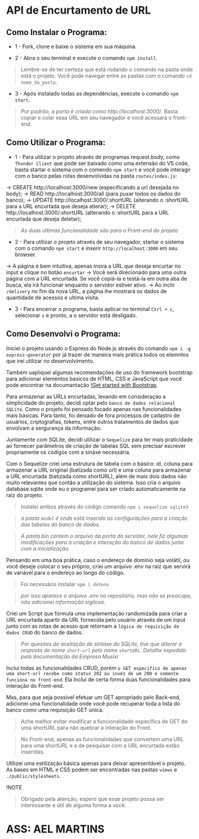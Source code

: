 # API de Encurtamento de URL


## Como Instalar o Programa:

- 1 - Fork, clone e baixe o sistema em sua máquina.

- 2 - Abra o seu terminal e execute o comando `npm install`.

> Lembre-se de ter certeza que está rodando o comando na pasta onde está o projeto. Você pode navegar entre as pastas com o comando `cd nome_da_pasta`.

- 3 - Após instalado todas as dependências, execute o comando `npm start`.

> *Por padrão, a porta é criada como http://localhost:3000/*. Basta copiar e colar essa URL em seu navegador e você acessará o front-end.

## Como Utilizar o Programa:

- 1 - Para utilizar o projeto através de  programas request.body, como `Thunder Client` que pode ser baixado como uma extensão do VS code, basta  startar o sistema com o comendo `npm start` e você pode interagir com o banco pelas rotas desenvolvidas na pasta `routes/index.js`:

-> CREATE http://localhost:3000/new (especificando a url desejada no body);
-> READ   http://localhost:3000/all (para puxar todos os dados do banco);
-> UPDATE http://localhost:3000/:shortURL (alterando o :shortURL para a URL encurtada que deseja alterar);
-> DELETE http://localhost:3000/:shortURL (alterando o :shortURL para a URL encurtada que deseja deletar);

> *As duas ultimas funcionalidade são para o Front-end do projeto*

- 2 - Para utilizar o projeto através de seu navegador, startar o sistema com o comando `npm start` e inserir `http://localhost:3000` em seu browser.

-> A página é bem intuitiva, apenas insira a URL que deseja encurtar no input e clique no botão `encurtar`
-> Você será direcionado para uma outra página com a URL encurtada. Se você copiá-la e testá-la em outra aba de busca, ela irá funcionar enquanto o servidor estiver ativo.
-> Ao inclir `/delivery` no fim da nova URL, a página lhe mostrará os dados de quantidade de acessos e ultima visita.

- 3 - Para encerrar o programa, basta aplicar no terminal `Ctrl + c`, selecionar `s` e pronto, a o servidor está desligado.

## Como Desenvolvi o Programa:

Iniciei o projeto usando o Express do Node.js através do comando `npm i -g express-generator` por já trazer de maneira mais prática todos os elemntos que irei utilizar no desenvolvimento.

Também uapliquei algumas recomendações de uso do framework bootstrap para adicionar elementos basicos de HTML, CSS e JavaScript que você pode encontrar na documantação [!Get started with Bootstrap](https://getbootstrap.com/docs/5.3/getting-started/introduction/).

Para armazenar as URLs encurtadas, levando em consideração a simplicidade do projeto, decidi optar pelo `banco de dados relacional SQLite`.
Como o projeto foi pensado focado apenas nas funcionalidades mais básicas. Para tanto, foi deixado de fora processos de cadastro de usuários, criptografias, tokens, entre outros tratamentos de dados que envolvam a sergurança da informação.

Juntamente com SQLite, decidi utilizar o `Sequelize` para ter mais praticidade ao fornecer parâmetros de criação de tabelas SQL sem precisar escrever propriamente os códigos com a sináxe necessária.

Com o Sequelize criei uma estrutura de tabela com o básico: id, coluna para armazenar a URL original (batizada como url) e uma coluna para armazenar a URL encurtada (batizada como shortURL), além de mais dois dados não muito relevantes que contão a utilização do sistema. Isso cria o arquivo database.sqlite onde eu o programei para ser criado automaticamente na raiz do projeto.

> Instalei ambos através do código comando `npm i sequelize sqlite3`

> *a pasta `model` é onde está inserido as configurações para a criação das tabelas do banco de dados.*

> *A pasta bin contem o arquivo da porta do servidor, nele fiz algumas modificações para a criação e interação do banco de dados junto com a inicialização.*

Pensando em uma boa prática, caso o endereço de domínio seja volátil, ou você deseje colocar o seu próprio, criei um arquivo .env na raiz que servirá de variável para o endereço ao longo do código.

> Foi necessário instalar `npm i dotenv`

> *por isso aparece o arquivo .env no repositório, mas não se preocupe, não adicionei informação sigilosa.*

Criei um Script que formula uma  implementação randomizada para criar a URL encurtada apartir da URL fornecida pelo usuário através de um input junto com as rotas de acesso que retornam a `lógica de requisição de dados CRUD` do banco de dados.

> *Por quesões de aceitação de sintaxe do SQLite, tive que alterar a resposta de nome `short-url` pelo nome `shortURL`. Detalhe expedido pela documentação da Empresa Musixi*

Incluí todas as funcionalidades CRUD, porém `o GET específico de apenas uma short-url recebe como status 202 ou invéz de um 200 e somente funciona no front-end`. Ela Inclui de certa forma duas funcionalidades para interação do Front-end.

Mas, para que seja possivel efetuar um GET apropriado pelo Back-end, adicionei uma funcionalidade onde você pode recuperar toda a lista do banco como uma requisição GET única.

> Ache melhor evitar modificar a funcionalidade específica de GET de uma shortURL para não quebrar a interação do Front.

> No Front-end, apenas as funcionalidades que convertem uma URL para uma shortURL e a de pesquisar com a URL encurtada estão inseridas.

Utilizei uma estilização básica apenas para deixar apresentável o projeto. As bases em HTML e CSS podem ser encontradas nas pastas `views` e `./public/stylesheets`.


!NOTE
> Obrigado pela atenção, espero que esse projeto possa ser interessante e útil de alguma forma a você.


# ASS: AEL MARTINS